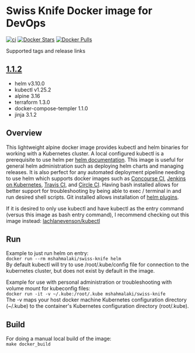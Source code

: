 # Swiss Knife Docker image for DevOps

[![ci](https://github.com/mshahmalaki/swiss-knife/actions/workflows/image-build-push.yaml/badge.svg?branch=main)](https://github.com/mshahmalaki/swiss-knife/actions/workflows/image-build-push.yaml)
[![Docker Stars](https://img.shields.io/docker/stars/mshahmalaki/swiss-knife.svg?style=flat)](https://hub.docker.com/r/mshahmalaki/swiss-knife/)
[![Docker Pulls](https://img.shields.io/docker/pulls/mshahmalaki/swiss-knife.svg?style=flat)](https://hub.docker.com/r/mshahmalaki/swiss-knife/)

Supported tags and release links

## [1.1.2](https://github.com/mshahmalaki/swiss-knife/releases/tag/1.1.0)

* helm v3.10.0
* kubectl v1.25.2
* alpine 3.16
* terraform 1.3.0
* docker-compose-templer 1.1.0
* jinja 3.1.2


## Overview

This lightweight alpine docker image provides kubectl and helm binaries for working with a Kubernetes cluster. A local configured kubectl is a prerequisite to use helm per [helm documentation](https://github.com/kubernetes/helm/blob/master/docs/quickstart.md). This image is useful for general helm administration such as deploying helm charts and managing releases. It is also perfect for any automated deployment pipeline needing to use helm which supports docker images such as [Concourse CI](https://concourse.ci), [Jenkins on Kubernetes](https://kubeapps.com/charts/stable/jenkins), [Travis CI](https://docs.travis-ci.com/user/docker/), and [Circle CI](https://circleci.com/integrations/docker/). Having bash installed allows for better support for troubleshooting by being able to exec / terminal in and run desired shell scripts. Git installed allows installation of [helm plugins](https://github.com/kubernetes/helm/blob/master/docs/plugins.md).

If it is desired to only use kubectl and have kubectl as the entry command (versus this image as bash entry command), I recommend checking out this image instead:
[lachlanevenson/kubectl](https://hub.docker.com/r/lachlanevenson/k8s-kubectl/)

## Run

Example to just run helm on entry:  
`docker run --rm mshahmalaki/swiss-knife helm`  
By default kubectl will try to use /root/.kube/config file for connection to the kubernetes cluster, but does not exist by default in the image.

Example for use with personal administration or troubleshooting with volume mount for kubeconfig files:  
`docker run -it -v ~/.kube:/root/.kube mshahmalaki/swiss-knife`  
The -v maps your host docker machine Kubernetes configuration directory (~/.kube) to the container's Kubernetes configuration directory (root/.kube).

## Build

For doing a manual local build of the image:  
`make docker_build`
